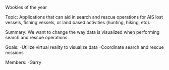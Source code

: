 Wookies of the year

Topic: Applications that can aid in search and rescue operations for AIS lost vessels, fishing vessels, or land based activities (hunting, hiking, etc).

Summary: We want to change the way data is visualized when performing search and rescue operations.

Goals: 
-Utilize virtual reality to visualize data
-Coordinate search and rescue missions

Members:
-Garry
